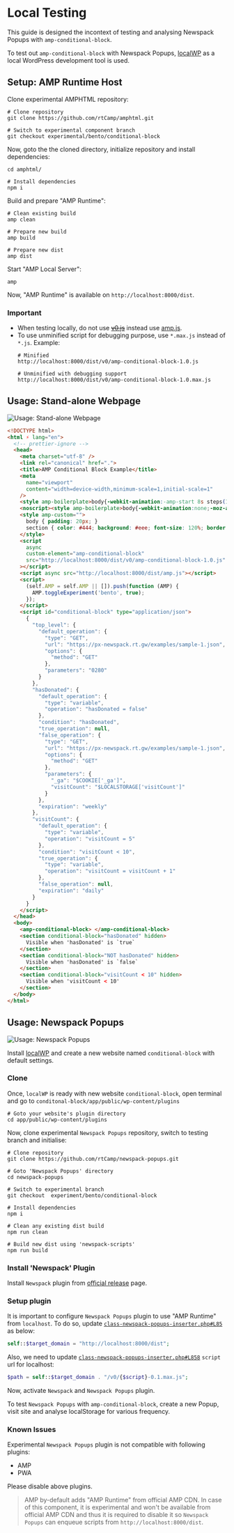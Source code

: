 # Local Testing

This guide is designed the incontext of testing and analysing Newspack Popups with `amp-conditional-block`.

To test out `amp-conditional-block` with Newspack Popups, [localWP](https://localwp.com) as a local WordPress development tool is used.

## Setup: AMP Runtime Host

Clone experimental AMPHTML   repository:

```shell
# Clone repository
git clone https://github.com/rtCamp/amphtml.git

# Switch to experimental component branch
git checkout experimental/bento/conditional-block
```

Now, goto the the cloned directory, initialize repository and install dependencies:

```shell
cd amphtml/

# Install dependencies
npm i
```

Build and prepare "AMP Runtime":

```shell
# Clean existing build
amp clean

# Prepare new build
amp build

# Prepare new dist
amp dist
```

Start "AMP Local Server":

```shell
amp
```

Now, "AMP Runtime" is available on `http://localhost:8000/dist`.

### Important
- When testing locally, do not use [~~v0.js~~](http://localhost:8000/dist/v0.js) instead use [amp.js](http://localhost:8000/dist/amp.js).
- To use unminified script for debugging purpose, use `*.max.js` instead of `*.js`. Example:
  ```
  # Minified
  http://localhost:8000/dist/v0/amp-conditional-block-1.0.js

  # Unminified with debugging support
  http://localhost:8000/dist/v0/amp-conditional-block-1.0.max.js
  ```

## Usage: Stand-alone Webpage

![Usage: Stand-alone Webpage](./images/usage-stand-alone-webpage.png)

```html
<!DOCTYPE html>
<html ⚡ lang="en">
  <!-- prettier-ignore -->
  <head>
    <meta charset="utf-8" />
    <link rel="canonical" href=".">
    <title>AMP Conditional Block Example</title>
    <meta
      name="viewport"
      content="width=device-width,minimum-scale=1,initial-scale=1"
    />
    <style amp-boilerplate>body{-webkit-animation:-amp-start 8s steps(1,end) 0s 1 normal both;-moz-animation:-amp-start 8s steps(1,end) 0s 1 normal both;-ms-animation:-amp-start 8s steps(1,end) 0s 1 normal both;animation:-amp-start 8s steps(1,end) 0s 1 normal both}@-webkit-keyframes -amp-start{from{visibility:hidden}to{visibility:visible}}@-moz-keyframes -amp-start{from{visibility:hidden}to{visibility:visible}}@-ms-keyframes -amp-start{from{visibility:hidden}to{visibility:visible}}@-o-keyframes -amp-start{from{visibility:hidden}to{visibility:visible}}@keyframes -amp-start{from{visibility:hidden}to{visibility:visible}}</style>
    <noscript><style amp-boilerplate>body{-webkit-animation:none;-moz-animation:none;-ms-animation:none;animation:none}</style></noscript>
    <style amp-custom="">
      body { padding: 20px; } 
      section { color: #444; background: #eee; font-size: 120%; border: 2px dotted; padding: 10px; }
    </style>
    <script
      async
      custom-element="amp-conditional-block"
      src="http://localhost:8000/dist/v0/amp-conditional-block-1.0.js"
    ></script>
    <script async src="http://localhost:8000/dist/amp.js"></script>
    <script>
      (self.AMP = self.AMP || []).push(function (AMP) {
        AMP.toggleExperiment('bento', true);
      });
    </script>
    <script id="conditional-block" type="application/json">
      {
        "top_level": {
          "default_operation": {
            "type": "GET",
            "url": "https://px-newspack.rt.gw/examples/sample-1.json",
            "options": {
              "method": "GET"
            },
            "parameters": "0280"
          }
        },
        "hasDonated": {
          "default_operation": {
            "type": "variable",
            "operation": "hasDonated = false"
          },
          "condition": "hasDonated",
          "true_operation": null,
          "false_operation": {
            "type": "GET",
            "url": "https://px-newspack.rt.gw/examples/sample-1.json",
            "options": {
              "method": "GET"
            },
            "parameters": {
              "_ga": "$COOKIE['_ga']",
              "visitCount": "$LOCALSTORAGE['visitCount']"
            }
          },
          "expiration": "weekly"
        },
        "visitCount": {
          "default_operation": {
            "type": "variable",
            "operation": "visitCount = 5"
          },
          "condition": "visitCount < 10",
          "true_operation": {
            "type": "variable",
            "operation": "visitCount = visitCount + 1"
          },
          "false_operation": null,
          "expiration": "daily"
        }
      }
    </script>
  </head>
  <body>
    <amp-conditional-block> </amp-conditional-block>
    <section conditional-block="hasDonated" hidden>
      Visible when 'hasDonated' is `true`
    </section>
    <section conditional-block="NOT hasDonated" hidden>
      Visible when 'hasDonated' is `false`
    </section>
    <section conditional-block="visitCount < 10" hidden>
      Visible when 'visitCount < 10'
    </section>
  </body>
</html>
```

## Usage: Newspack Popups

![Usage: Newspack Popups](./images/usage-newspack-popups.png)

Install [localWP](https://localwp.com) and create a new website named `conditional-block` with default settings.

### Clone

Once, `localWP` is ready with new website `conditional-block`, open terminal and go to `conditonal-block/app/public/wp-content/plugins`

```shell
# Goto your website's plugin directory
cd app/public/wp-content/plugins
```

Now, clone experimental `Newspack Popups` repository, switch to testing branch and initialise:

```shell
# Clone repository
git clone https://github.com/rtCamp/newspack-popups.git

# Goto 'Newspack Popups' directory
cd newspack-popups

# Switch to experimental branch
git checkout  experiment/bento/conditional-block

# Install dependencies
npm i

# Clean any existing dist build
npm run clean

# Build new dist using 'newspack-scripts'
npm run build
```

### Install 'Newspack' Plugin

Install `Newspack` plugin from [official release](https://github.com/Automattic/newspack-plugin/releases) page.

### Setup plugin

It is important to configure `Newspack Popups` plugin to use "AMP Runtime" from `localhost`. To do so, update [`class-newspack-popups-inserter.php#L85`](https://github.com/rtCamp/newspack-popups/blob/859917dbb5297fa6f7e1cc2777ea557073866f21/includes/class-newspack-popups-inserter.php#L85) as below:

```php
self::$target_domain = "http://localhost:8000/dist";
```

Also, we need to update [`class-newspack-popups-inserter.php#L858`](https://github.com/rtCamp/newspack-popups/blob/859917dbb5297fa6f7e1cc2777ea557073866f21/includes/class-newspack-popups-inserter.php#L858) `script` url for localhost:

```php
$path = self::$target_domain . "/v0/{$script}-0.1.max.js";
```

Now, activate `Newspack` and `Newspack Popups` plugin.

To test `Newspack Popups` with `amp-conditional-block`, create a new Popup, visit site and analyse localStorage for various frequency.

### Known Issues

Experimental `Newspack Popups` plugin is not compatible with following plugins:
- AMP
- PWA

Please disable above plugins.

> AMP by-default adds "AMP Runtime" from official AMP CDN. In case of this component, it is experimental and won't be available from official AMP CDN and thus it is required to disable it so `Newspack Popups` can enqueue scripts from `http://localhost:8000/dist`.